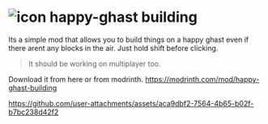 
# ![icon](https://github.com/user-attachments/assets/72008879-3a4a-4010-a439-b0f95697d72e) happy-ghast building

Its a simple mod that allows you to build things on a happy ghast even if there arent any blocks in the air. Just hold shift before clicking.

>It should be working on multiplayer too.

Download it from here or from modrinth.
https://modrinth.com/mod/happy-ghast-building

https://github.com/user-attachments/assets/aca9dbf2-7564-4b65-b02f-b7bc238d42f2


